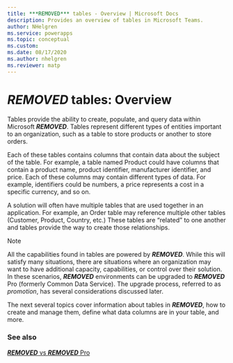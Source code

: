 ```yaml
---
title: ***REMOVED*** tables - Overview | Microsoft Docs
description: Provides an overview of tables in Microsoft Teams.
author: NHelgren
ms.service: powerapps
ms.topic: conceptual
ms.custom: 
ms.date: 08/17/2020
ms.author: nhelgren
ms.reviewer: matp
---
```

# ***REMOVED*** tables: Overview

Tables provide the ability to create, populate, and query data within Microsoft ***REMOVED***. Tables represent different types of entities important to an organization, such as a table to store products or another to store orders.  

Each of these tables contains columns that contain data about the subject of the table. For example, a table named Product could have columns that contain a product name, product identifier, manufacturer identifier, and price. Each of these columns may contain different types of data. For example, identifiers could be numbers, a price represents a cost in a specific currency, and so on.

A solution will often have multiple tables that are used together in an application. For example, an Order table may reference multiple other tables (Customer, Product, Country, etc.)  These tables are “related” to one another and tables provide the way to create those relationships.

> [!NOTE]
> All the capabilities found in tables are powered by ***REMOVED***. While this will satisfy many situations, there are situations where an organization may want to have additional capacity, capabilities, or control over their solution. In these scenarios, ***REMOVED*** environments can be upgraded to ***REMOVED*** Pro (formerly Common Data Service). The upgrade process, referred to as *promotion*, has several considerations discussed later. 

The next several topics cover information about tables in ***REMOVED***, how to create and manage them, define what data columns are in your table, and more. 

### See also
[***REMOVED*** vs ***REMOVED*** Pro](data-platform-compare.md)
